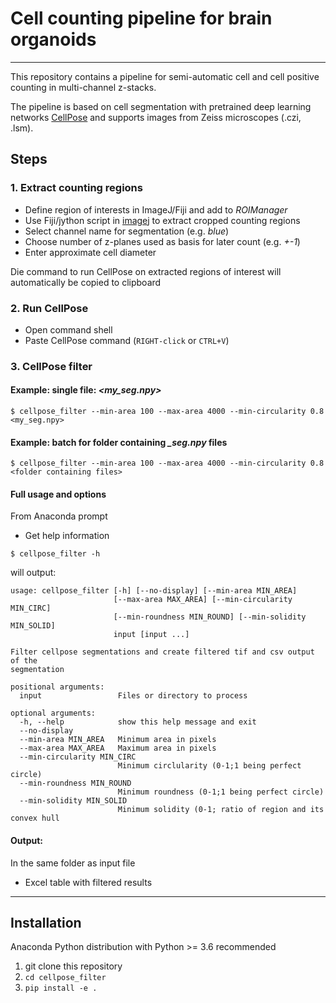 # Cell counting pipeline for brain organoids
---
This repository contains a pipeline for semi-automatic cell and cell positive
counting in multi-channel z-stacks.

The pipeline is based on cell segmentation with pretrained deep learning networks
 [CellPose](http://www.cellpose.org/) and supports images from Zeiss microscopes (.czi, .lsm).


 ## Steps
 ### 1. Extract counting regions
 * Define region of interests in ImageJ/Fiji and add to *ROIManager*
 * Use Fiji/jython script in [imagej](./imagej/README.md) to extract cropped counting regions
 * Select channel name for segmentation (e.g. *blue*)
 * Choose number of z-planes used as basis for later count (e.g. *+-1*)
 * Enter approximate cell diameter

 Die command to run CellPose on extracted regions of interest will automatically be copied to clipboard

 ### 2. Run CellPose
 * Open command shell
 * Paste CellPose command (`RIGHT-click` or `CTRL+V`)

### 3. CellPose filter

#### Example: single file: *<my_seg.npy>*
`$ cellpose_filter --min-area 100 --max-area 4000 --min-circularity 0.8 <my_seg.npy>`

#### Example: batch for folder containing *_seg.npy* files
`$ cellpose_filter --min-area 100 --max-area 4000 --min-circularity 0.8 <folder containing files>`

#### Full usage and options
From Anaconda prompt

* Get help information
```
$ cellpose_filter -h
```
will output:

```
usage: cellpose_filter [-h] [--no-display] [--min-area MIN_AREA]
                       [--max-area MAX_AREA] [--min-circularity MIN_CIRC]
                       [--min-roundness MIN_ROUND] [--min-solidity MIN_SOLID]
                       input [input ...]

Filter cellpose segmentations and create filtered tif and csv output of the
segmentation

positional arguments:
  input                 Files or directory to process

optional arguments:
  -h, --help            show this help message and exit
  --no-display
  --min-area MIN_AREA   Minimum area in pixels
  --max-area MAX_AREA   Maximum area in pixels
  --min-circularity MIN_CIRC
                        Minimum circlularity (0-1;1 being perfect circle)
  --min-roundness MIN_ROUND
                        Minimum roundness (0-1;1 being perfect circle)
  --min-solidity MIN_SOLID
                        Minimum solidity (0-1; ratio of region and its convex hull
```


#### Output:
In the same folder as input file
* Excel table with filtered results

---
## Installation
Anaconda Python distribution with Python >= 3.6 recommended

1. git clone this repository
2. `cd cellpose_filter`
3. `pip install -e .`